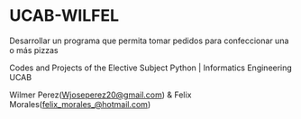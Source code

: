 # UCAB-WILFEL
Desarrollar un programa que permita tomar pedidos para confeccionar una o más pizzas

Codes and Projects of the Elective Subject Python | Informatics Engineering UCAB

Wilmer Perez(Wjoseperez20@gmail.com) & Felix Morales(felix_morales_@hotmail.com)
